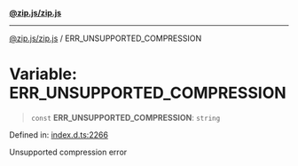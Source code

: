 [**@zip.js/zip.js**](../README.md)

***

[@zip.js/zip.js](../globals.md) / ERR\_UNSUPPORTED\_COMPRESSION

# Variable: ERR\_UNSUPPORTED\_COMPRESSION

> `const` **ERR\_UNSUPPORTED\_COMPRESSION**: `string`

Defined in: [index.d.ts:2266](https://github.com/gildas-lormeau/zip.js/blob/ade268faf16563c7a33ab45fce2e8761620ea353/index.d.ts#L2266)

Unsupported compression error
